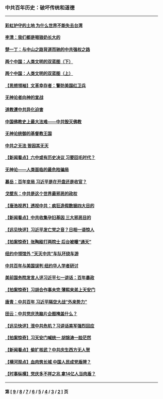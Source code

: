 ### 中共百年历史：破坏传统和道德
---
#### [彩虹护守的土地 为什么世界不能失去台湾](../../pages/nf1176114/n13476849.md?01070430) 
#### [李清：我们都是喝狼奶长大的](../../pages/nf1176114/n13471478.md?01070430) 
#### [楚一丁：与中山之路背道而驰的中共强权之路](../../pages/nf1176114/n13437270.md?01070430) 
#### [两个中国：人类文明的双蓝图（下）](../../pages/nf1176114/n13423132.md?01070430) 
#### [两个中国：人类文明的双蓝图（上）](../../pages/nf1176114/n13422687.md?01070430) 
#### [【思想领袖】文革幸存者：警防美国红卫兵](../../pages/nf1176114/n13339289.md?01070430) 
#### [无神论者向神的宣战](../../pages/nf1176114/n13281535.md?01070430) 
#### [道教遭中共异化迫害](../../pages/nf1176114/n13281463.md?01070430) 
#### [中国佛教史上最大法难——中共毁灭佛教](../../pages/nf1176114/n13281397.md?01070430) 
#### [无神论统御的基督教王国](../../pages/nf1176114/n13281280.md?01070430) 
#### [中共之无法 皆因其无天](../../pages/nf1176114/n13281088.md?01070430) 
#### [【新闻看点】六中或有历史决议 习要回毛时代？](../../pages/nf1176114/n13222895.md?01070430) 
#### [无神论——人类面临的最危险骗局](../../pages/nf1176114/n13196137.md?01070430) 
#### [慕岳：百年变局 习近平是在开盘还是收官？](../../pages/nf1176114/n13206516.md?01070430) 
#### [戈壁东：中共是这个世界最邪恶的政权](../../pages/nf1176114/n13085641.md?01070430) 
#### [【唐浩视界】透视中共：疯狂造假数据四大目的](../../pages/nf1176114/n13080590.md?01070430) 
#### [【新闻看点】中共收集孕妇基因 三大邪恶目的](../../pages/nf1176114/n13077182.md?01070430) 
#### [【远见快评】习近平发亡党之音？日相一语惊人](../../pages/nf1176114/n13074809.md?01070430) 
#### [【拍案惊奇】张陶殴打两院士 后台被曝“通天”](../../pages/nf1176114/n13070496.md?01070430) 
#### [纽约中领馆外 “天灭中共”车队环绕车游](../../pages/nf1176114/n13070693.md?01070430) 
#### [中共百年与美国误判 纽约华人学者研讨](../../pages/nf1176114/n13067969.md?01070430) 
#### [美前国务院发言人评习近平七一讲话：百年暴政](../../pages/nf1176114/n13066986.md?01070430) 
#### [【拍案惊奇】习胡合作事未完 薄熙来弟上天安门](../../pages/nf1176114/n13065867.md?01070430) 
#### [唐青：中共百年 习近平隔空大战“外来势力”](../../pages/nf1176114/n13065976.md?01070430) 
#### [田云：中共党庆洗脑片企图掩盖什么？](../../pages/nf1176114/n13064395.md?01070430) 
#### [【远见快评】泄中共危机？习讲话美军强烈回应](../../pages/nf1176114/n13064269.md?01070430) 
#### [【拍案惊奇】习天安门喊统一 胡锦涛一脸茫然](../../pages/nf1176114/n13063233.md?01070430) 
#### [【新闻看点】偷扩核武？中共庆生西方无人贺](../../pages/nf1176114/n13061263.md?01070430) 
#### [【横河观点】血肉筑长城 中国人民成党盾牌？](../../pages/nf1176114/n13061779.md?01070430) 
#### [【时事纵横】党庆多不祥之兆 拿14亿人当肉盾？](../../pages/nf1176114/n13061709.md?01070430) 

---
#### 第 [ [9](./9.md?01070430) / [8](./8.md?01070430) / [7](./7.md?01070430) / [6](./6.md?01070430) / [5](./5.md?01070430) / [4](./4.md?01070430) / [3](./3.md?01070430) / [2](./2.md?01070430) ] 页
